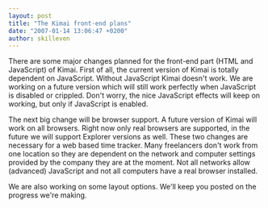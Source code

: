 ```yaml
---
layout: post
title: "The Kimai front-end plans"
date: "2007-01-14 13:06:47 +0200"
author: skilleven
---
```


There are some major changes planned for the front-end part (HTML and JavaScript) of Kimai.
First of all, the current version of Kimai is totally dependent on JavaScript.
Without JavaScript Kimai doesn't work.
We are working on a future version which will still work perfectly when JavaScript is disabled or crippled.
Don't worry, the nice JavaScript effects will keep on working, but only if JavaScript is enabled.

The next big change will be browser support.
A future version of Kimai will work on all browsers.
Right now only real browsers are supported, in the future we will support Explorer versions as well.
These two changes are necessary for a web based time tracker.
Many freelancers don't work from one location so they are dependent on the network and computer settings provided by the company they are at the moment.
Not all networks allow (advanced) JavaScript and not all computers have a real browser installed.

We are also working on some layout options. We'll keep you posted on the progress we're making.
